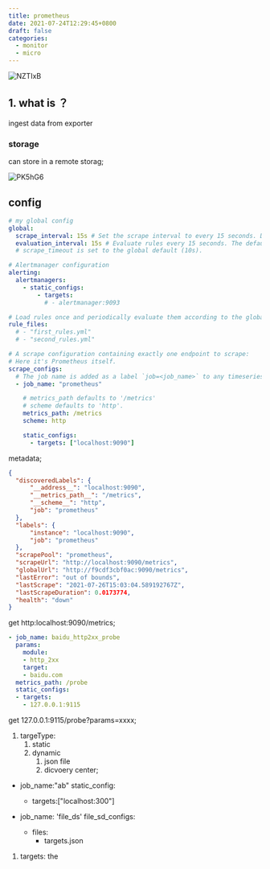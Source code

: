 ```yaml
---
title: prometheus
date: 2021-07-24T12:29:45+0800
draft: false
categories:
  - monitor
  - micro
---
```


![NZTIxB](https://cdn.jsdelivr.net/gh/atony2099/imgs@master/20210725/NZTIxB.jpg)

## 1. what is ？

ingest  data from exporter

### storage

can store in a remote storag;

![PK5hG6](https://cdn.jsdelivr.net/gh/atony2099/imgs@master/20210727/PK5hG6.jpg)

## config

```yml
# my global config
global:
  scrape_interval: 15s # Set the scrape interval to every 15 seconds. Default is every 1 minute.
  evaluation_interval: 15s # Evaluate rules every 15 seconds. The default is every 1 minute.
  # scrape_timeout is set to the global default (10s).

# Alertmanager configuration
alerting:
  alertmanagers:
    - static_configs:
        - targets:
          # - alertmanager:9093

# Load rules once and periodically evaluate them according to the global 'evaluation_interval'.
rule_files:
  # - "first_rules.yml"
  # - "second_rules.yml"

# A scrape configuration containing exactly one endpoint to scrape:
# Here it's Prometheus itself.
scrape_configs:
  # The job name is added as a label `job=<job_name>` to any timeseries scraped from this config.
  - job_name: "prometheus"

    # metrics_path defaults to '/metrics'
    # scheme defaults to 'http'.
    metrics_path: /metrics
    scheme: http

    static_configs:
      - targets: ["localhost:9090"]

```

metadata;

```json
{
  "discoveredLabels": {
      "__address__": "localhost:9090",
      "__metrics_path__": "/metrics",
      "__scheme__": "http",
      "job": "prometheus"
  },
  "labels": {
      "instance": "localhost:9090",
      "job": "prometheus"
  },
  "scrapePool": "prometheus",
  "scrapeUrl": "http://localhost:9090/metrics",
  "globalUrl": "http://f9cdf3cbf0ac:9090/metrics",
  "lastError": "out of bounds",
  "lastScrape": "2021-07-26T15:03:04.589192767Z",
  "lastScrapeDuration": 0.0173774,
  "health": "down"
}

```

get  http:localhost:9090/metrics;

```yml
- job_name: baidu_http2xx_probe
  params:
    module:
    - http_2xx
    target:
    - baidu.com
  metrics_path: /probe
  static_configs:
  - targets:
    - 127.0.0.1:9115
```

get  127.0.0.1:9115/probe?params=xxxx;

1. targeType:
    1. static
    2. dynamic
        1. json file
        2. dicvoery center;

- job_name:"ab"
  static_config:
  - targets:["localhost:300"]

- job_name: 'file_ds'
  file_sd_configs:
  - files:
    - targets.json

1. targets: the  
